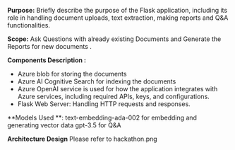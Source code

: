 
**Purpose:** Briefly describe the purpose of the Flask application, including its role in handling document uploads, text extraction, making reports and Q&A functionalities.

**Scope:** Ask Questions with already existing Documents and Generate the Reports for new documents .


**Components Description :**
- Azure blob for storing the documents 
- Azure AI Cognitive Search for indexing the documents
- Azure OpenAI service is used for how the application integrates with Azure services, including required APIs, keys, and configurations.
- Flask Web Server: Handling HTTP requests and responses.

**Models Used **:
text-embedding-ada-002 for embedding and generating vector data
gpt-3.5 for Q&A

**Architecture Design**
Please refer to hackathon.png

